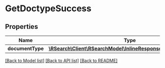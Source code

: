 # GetDoctypeSuccess

## Properties
Name | Type | Description | Notes
------------ | ------------- | ------------- | -------------
**documentType** | [**\RSearch\Client\RSearchModel\InlineResponse2003DocumentType**](InlineResponse2003DocumentType.md) |  | [optional] 

[[Back to Model list]](../README.md#documentation-for-models) [[Back to API list]](../README.md#documentation-for-api-endpoints) [[Back to README]](../README.md)


